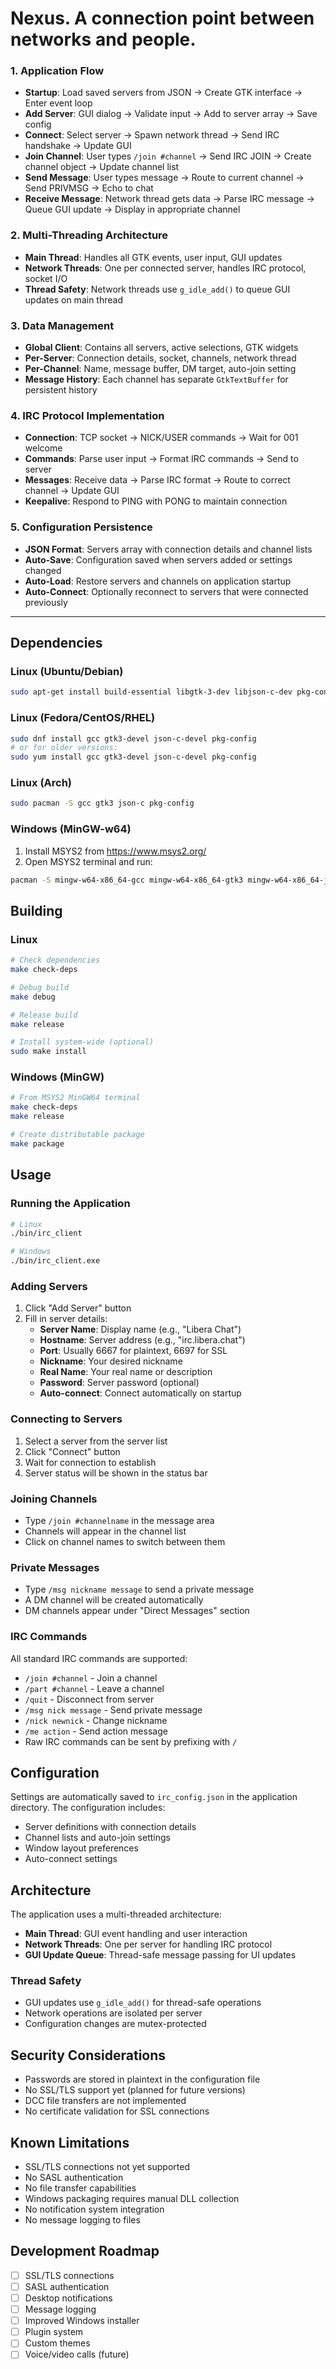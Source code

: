 # Nexus. A connection point between networks and people.

### 1. **Application Flow**
- **Startup**: Load saved servers from JSON → Create GTK interface → Enter event loop  
- **Add Server**: GUI dialog → Validate input → Add to server array → Save config
- **Connect**: Select server → Spawn network thread → Send IRC handshake → Update GUI
- **Join Channel**: User types `/join #channel` → Send IRC JOIN → Create channel object → Update channel list
- **Send Message**: User types message → Route to current channel → Send PRIVMSG → Echo to chat
- **Receive Message**: Network thread gets data → Parse IRC message → Queue GUI update → Display in appropriate channel

### 2. **Multi-Threading Architecture**
- **Main Thread**: Handles all GTK events, user input, GUI updates
- **Network Threads**: One per connected server, handles IRC protocol, socket I/O
- **Thread Safety**: Network threads use `g_idle_add()` to queue GUI updates on main thread

### 3. **Data Management**
- **Global Client**: Contains all servers, active selections, GTK widgets
- **Per-Server**: Connection details, socket, channels, network thread  
- **Per-Channel**: Name, message buffer, DM target, auto-join setting
- **Message History**: Each channel has separate `GtkTextBuffer` for persistent history

### 4. **IRC Protocol Implementation**
- **Connection**: TCP socket → NICK/USER commands → Wait for 001 welcome
- **Commands**: Parse user input → Format IRC commands → Send to server
- **Messages**: Receive data → Parse IRC format → Route to correct channel → Update GUI
- **Keepalive**: Respond to PING with PONG to maintain connection

### 5. **Configuration Persistence**
- **JSON Format**: Servers array with connection details and channel lists
- **Auto-Save**: Configuration saved when servers added or settings changed
- **Auto-Load**: Restore servers and channels on application startup
- **Auto-Connect**: Optionally reconnect to servers that were connected previously

---

## Dependencies

### Linux (Ubuntu/Debian)
```bash
sudo apt-get install build-essential libgtk-3-dev libjson-c-dev pkg-config
```

### Linux (Fedora/CentOS/RHEL)
```bash
sudo dnf install gcc gtk3-devel json-c-devel pkg-config
# or for older versions:
sudo yum install gcc gtk3-devel json-c-devel pkg-config
```

### Linux (Arch)
```bash
sudo pacman -S gcc gtk3 json-c pkg-config
```

### Windows (MinGW-w64)
1. Install MSYS2 from https://www.msys2.org/
2. Open MSYS2 terminal and run:
```bash
pacman -S mingw-w64-x86_64-gcc mingw-w64-x86_64-gtk3 mingw-w64-x86_64-json-c mingw-w64-x86_64-pkg-config
```

## Building

### Linux
```bash
# Check dependencies
make check-deps

# Debug build
make debug

# Release build
make release

# Install system-wide (optional)
sudo make install
```

### Windows (MinGW)
```bash
# From MSYS2 MinGW64 terminal
make check-deps
make release

# Create distributable package
make package
```

## Usage

### Running the Application
```bash
# Linux
./bin/irc_client

# Windows
./bin/irc_client.exe
```

### Adding Servers
1. Click "Add Server" button
2. Fill in server details:
   - **Server Name**: Display name (e.g., "Libera Chat")
   - **Hostname**: Server address (e.g., "irc.libera.chat")
   - **Port**: Usually 6667 for plaintext, 6697 for SSL
   - **Nickname**: Your desired nickname
   - **Real Name**: Your real name or description
   - **Password**: Server password (optional)
   - **Auto-connect**: Connect automatically on startup

### Connecting to Servers
1. Select a server from the server list
2. Click "Connect" button
3. Wait for connection to establish
4. Server status will be shown in the status bar

### Joining Channels
- Type `/join #channelname` in the message area
- Channels will appear in the channel list
- Click on channel names to switch between them

### Private Messages
- Type `/msg nickname message` to send a private message
- A DM channel will be created automatically
- DM channels appear under "Direct Messages" section

### IRC Commands
All standard IRC commands are supported:
- `/join #channel` - Join a channel
- `/part #channel` - Leave a channel  
- `/quit` - Disconnect from server
- `/msg nick message` - Send private message
- `/nick newnick` - Change nickname
- `/me action` - Send action message
- Raw IRC commands can be sent by prefixing with `/`

## Configuration

Settings are automatically saved to `irc_config.json` in the application directory. The configuration includes:
- Server definitions with connection details
- Channel lists and auto-join settings
- Window layout preferences
- Auto-connect settings


## Architecture

The application uses a multi-threaded architecture:

- **Main Thread**: GUI event handling and user interaction
- **Network Threads**: One per server for handling IRC protocol
- **GUI Update Queue**: Thread-safe message passing for UI updates

### Thread Safety
- GUI updates use `g_idle_add()` for thread-safe operations
- Network operations are isolated per server
- Configuration changes are mutex-protected

## Security Considerations

- Passwords are stored in plaintext in the configuration file
- No SSL/TLS support yet (planned for future versions)
- DCC file transfers are not implemented
- No certificate validation for SSL connections

## Known Limitations

- SSL/TLS connections not yet supported
- No SASL authentication
- No file transfer capabilities
- Windows packaging requires manual DLL collection
- No notification system integration
- No message logging to files

## Development Roadmap

- [ ] SSL/TLS connections
- [ ] SASL authentication  
- [ ] Desktop notifications
- [ ] Message logging
- [ ] Improved Windows installer
- [ ] Plugin system
- [ ] Custom themes
- [ ] Voice/video calls (future)
